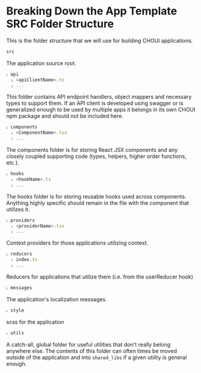 
# Breaking Down the App Template SRC Folder Structure

This is the folder structure that we will use for building CHOUI applications.

```javascript
src
```
The application source root.

```javascript
˪ api
  ˪ <apiClientName>.ts
  ˪ ...

```
This folder contains API endpoint handlers, object mappers and necessary types to support them. If an API client is developed using swagger or is generalized enough to be used by multiple apps it belongs in its own CHOUI npm package and should not be included here.


```javascript
˪ components
  ˪ <ComponentName>.tsx
  ˪ ...

```
The components folder is for storing React JSX components and any closely coupled supporting code (types, helpers, higher order functions, etc.).

```javascript
˪ hooks
  ˪ <hookName>.ts
  ˪ ...

```
The hooks folder is for storing reusable hooks used across components. Anything highly specific should remain in the file with the component that utilizes it.

```javascript
˪ providers
  ˪ <providerName>.tsx
  ˪ ...

```
Context providers for those applications utilizing context.

```javascript
˪ reducers
  ˪ index.ts
  ˪ ...

```
Reducers for applications that utilize them (i.e. from the userReducer hook)

```
˪ messages
```

The application's localization messages.

```
˪ style
```

scss for the application


```
˪ utils
```

A catch-all, global folder for useful utilities that don't really belong anywhere else. The contents of this folder can often times be moved outside of the application and into `shared_libs` if a given utility is general enough.
